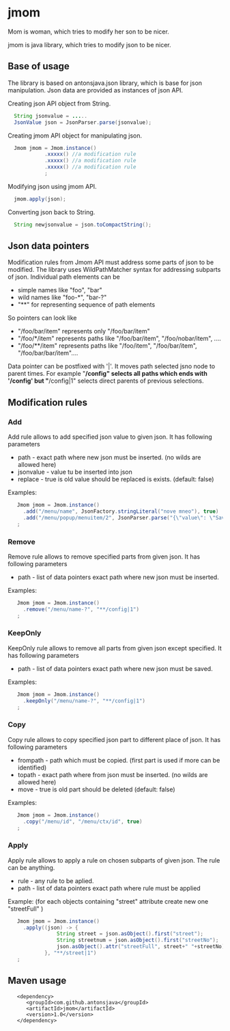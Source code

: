 
# jmom

 Mom is woman, which tries to modify her son to be nicer.

 jmom is java library, which tries to modify json to be nicer.

## Base of usage

 The library is based on antonsjava.json library, which is base for json
 manipulation. Json data are provided as instances of json API.

 Creating json API object from String.
```java
  String jsonvalue = .....
  JsonValue json = JsonParser.parse(jsonvalue);
```
 Creating jmom API object for manipulating json.
```java
  Jmom jmom = Jmom.instance()
            .xxxxx() //a modification rule
            .xxxxx() //a modification rule
            .xxxxx() //a modification rule
            ;
```
 Modifying json using jmom API.
```java
  jmom.apply(json);
```
 Converting json back to String.
```java
  String newjsonvalue = json.toCompactString();
```

## Json data pointers

 Modification rules from Jmom API must address some parts of json to be modified.
 The library uses WildPathMatcher syntax for addressing subparts of json.
 Individual path elements can be
  - simple names like "foo", "bar"
  - wild names like "foo-*", "bar-?" 
  - "**" for representing sequence of path elements	 

 So pointers can look like
  - "/foo/bar/item" represents only "/foo/bar/item"
  - "/foo/*/item" represents paths like "/foo/bar/item", "/foo/nobar/item", ....
  - "/foo/**/item" represents paths like "/foo/item", "/foo/bar/item", "/foo/bar/bar/item"....

 Data pointer can be postfixed with '|<int number>'. It moves path selected jsno node to parent 
 <int number> times. For example "**/config" selects all paths which ends with '/config' but 
 "**/config|1" selects direct parents of previous selections.

## Modification rules

### Add

 Add rule allows to add specified json value to given json. It has following parameters
  - path - exact path where new json must be inserted. (no wilds are allowed here)
  - jsonvalue - value tu be inserted into json
  - replace - true is old value should be replaced is exists. (default: false)

 Examples:
```java
   Jmom jmom = Jmom.instance()
     .add("/menu/name", JsonFactory.stringLiteral("nove mneo"), true)
     .add("/menu/popup/menuitem/2", JsonParser.parse("{\"value\": \"SaveAs\", \"onclick\": \"SaveAs()\"}"), true)
   ;
```

### Remove

 Remove rule allows to remove specified parts from given json. It has following parameters
  - path - list of data pointers exact path where new json must be inserted.

 Examples:
```java
   Jmom jmom = Jmom.instance()
     .remove("/menu/name-?", "**/config|1")
   ;
```

### KeepOnly

 KeepOnly rule allows to remove all parts from given json except specified. It has following parameters
  - path - list of data pointers exact path where new json must be saved.

 Examples:
```java
   Jmom jmom = Jmom.instance()
     .keepOnly("/menu/name-?", "**/config|1")
   ;
```
### Copy

 Copy rule allows to copy specified json part to different place of json. It has following parameters
  - frompath - path which must be copied. (first part is used if more can be identified)
  - topath - exact path where from json must be inserted. (no wilds are allowed here)
  - move - true is old part should be deleted (default: false)

 Examples:
```java
   Jmom jmom = Jmom.instance()
     .copy("/menu/id", "/menu/ctx/id", true)
   ;
```

### Apply

 Apply rule allows to apply a rule on chosen subparts of given json. The rule can be 
 anything. 
  - rule - any rule to be aplied.
  - path - list of data pointers exact path where rule must be applied

 Example: (for each objects containing "street" attribute create new one "streetFull" )
```java
   Jmom jmom = Jmom.instance()
     .apply((json) -> {
                String street = json.asObject().first("street");
                String streetnum = json.asObject().first("streetNo");
                json.asObject().attr("streetFull", street+" "+streetNo);
            }, "**/street|1")
   ;
```

## Maven usage

```
   <dependency>
      <groupId>com.github.antonsjava</groupId>
      <artifactId>jmom</artifactId>
      <version>1.0</version>
   </dependency>
```
